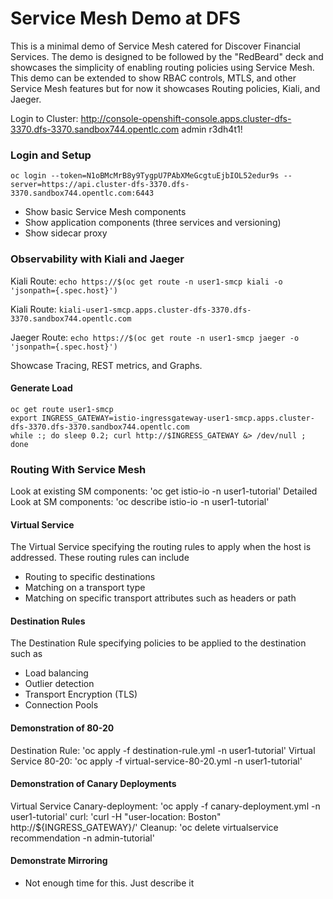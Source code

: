 # Service Mesh Demo at DFS
This is a minimal demo of Service Mesh catered for Discover Financial Services.  The demo is designed to be followed by the "RedBeard" deck and showcases the simplicity of enabling routing policies using Service Mesh.  This demo can be extended to show RBAC controls, MTLS, and other Service Mesh features but for now it showcases Routing policies, Kiali, and Jaeger.  

Login to Cluster:
http://console-openshift-console.apps.cluster-dfs-3370.dfs-3370.sandbox744.opentlc.com 
admin r3dh4t1!

### Login and Setup
```oc login --token=N1oBMcMrB8y9TygpU7PAbXMeGcgtuEjbIOL52edur9s --server=https://api.cluster-dfs-3370.dfs-3370.sandbox744.opentlc.com:6443```
* Show basic Service Mesh components
* Show application components (three services and versioning)
* Show sidecar proxy

### Observability with Kiali and Jaeger
Kiali Route: `echo https://$(oc get route -n user1-smcp kiali -o 'jsonpath={.spec.host}')`

Kiali Route: `kiali-user1-smcp.apps.cluster-dfs-3370.dfs-3370.sandbox744.opentlc.com`

Jaeger Route: `echo https://$(oc get route -n user1-smcp jaeger -o 'jsonpath={.spec.host}')`

Showcase Tracing, REST metrics, and Graphs.

#### Generate Load
```
oc get route user1-smcp
export INGRESS_GATEWAY=istio-ingressgateway-user1-smcp.apps.cluster-dfs-3370.dfs-3370.sandbox744.opentlc.com 
while :; do sleep 0.2; curl http://$INGRESS_GATEWAY &> /dev/null ; done
```

### Routing With Service Mesh
Look at existing SM components:  'oc get istio-io -n user1-tutorial'
Detailed Look at SM components:  'oc describe istio-io -n user1-tutorial'

#### Virtual Service
The Virtual Service specifying the routing rules to apply when the host is addressed. These routing rules can include
   * Routing to specific destinations
   * Matching on a transport type
   * Matching on specific transport attributes such as headers or path

#### Destination Rules
The Destination Rule specifying policies to be applied to the destination such as
   * Load balancing
   * Outlier detection
   * Transport Encryption (TLS)
   * Connection Pools
	   
#### Demonstration of 80-20
Destination Rule: 'oc apply -f destination-rule.yml -n user1-tutorial'
Virtual Service 80-20: 'oc apply -f virtual-service-80-20.yml -n user1-tutorial'

#### Demonstration of Canary Deployments
Virtual Service Canary-deployment:  'oc apply -f canary-deployment.yml -n user1-tutorial'
curl: 'curl -H "user-location: Boston" http://${INGRESS_GATEWAY}/'
Cleanup:  'oc delete virtualservice recommendation -n admin-tutorial'

#### Demonstrate Mirroring
* Not enough time for this.  Just describe it




	



